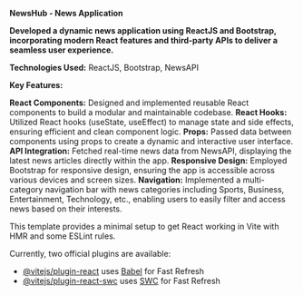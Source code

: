 **NewsHub - News Application**

**Developed a dynamic news application using ReactJS and Bootstrap, incorporating modern React features and third-party APIs to deliver a seamless user experience.**

**Technologies Used:** ReactJS, Bootstrap, NewsAPI

**Key Features:**

**React Components:** Designed and implemented reusable React components to build a modular and maintainable codebase.
**React Hooks:** Utilized React hooks (useState, useEffect) to manage state and side effects, ensuring efficient and clean component logic.
**Props:** Passed data between components using props to create a dynamic and interactive user interface.
**API Integration:** Fetched real-time news data from NewsAPI, displaying the latest news articles directly within the app.
**Responsive Design:** Employed Bootstrap for responsive design, ensuring the app is accessible across various devices and screen sizes.
**Navigation:** Implemented a multi-category navigation bar with news categories including Sports, Business, Entertainment, Technology, etc., enabling users to easily filter and access news based on their interests.




This template provides a minimal setup to get React working in Vite with HMR and some ESLint rules.

Currently, two official plugins are available:

- [@vitejs/plugin-react](https://github.com/vitejs/vite-plugin-react/blob/main/packages/plugin-react/README.md) uses [Babel](https://babeljs.io/) for Fast Refresh
- [@vitejs/plugin-react-swc](https://github.com/vitejs/vite-plugin-react-swc) uses [SWC](https://swc.rs/) for Fast Refresh
